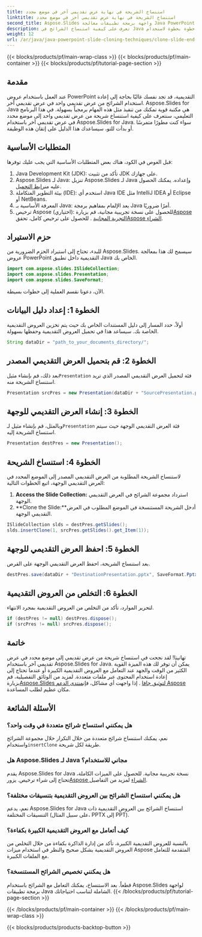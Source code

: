 ```yaml
---
title: استنساخ الشريحة في نهاية عرض تقديمي آخر في موضع محدد
linktitle: استنساخ الشريحة في نهاية عرض تقديمي آخر في موضع محدد
second_title: Aspose.Slides واجهة برمجة تطبيقات معالجة Java PowerPoint
description: تعرف على كيفية استنساخ الشرائح في Java دليل خطوة بخطوة لاستخدام Aspose.Slides لـ Java لاستنساخ الشرائح من عرض تقديمي لـ PowerPoint إلى آخر.
weight: 12
url: /ar/java/java-powerpoint-slide-cloning-techniques/clone-slide-end-another-specific-position-powerpoint/
---
```


{{< blocks/products/pf/main-wrap-class >}}
{{< blocks/products/pf/main-container >}}
{{< blocks/products/pf/tutorial-page-section >}}

## مقدمة
عند العمل باستخدام عروض PowerPoint التقديمية، قد تجد نفسك غالبًا بحاجة إلى إعادة استخدام الشرائح من عرض تقديمي واحد في عرض تقديمي آخر. Aspose.Slides for Java هي مكتبة قوية تمكنك من تنفيذ مثل هذه المهام برمجياً بسهولة. في هذا البرنامج التعليمي، سنتعرف على كيفية استنساخ شريحة من عرض تقديمي واحد إلى موضع محدد في عرض تقديمي آخر باستخدام Aspose.Slides for Java. سواء كنت مطورًا متمرسًا أو بدأت للتو، سيساعدك هذا الدليل على إتقان هذه الوظيفة.
## المتطلبات الأساسية
قبل الغوص في الكود، هناك بعض المتطلبات الأساسية التي يجب عليك توفرها:
1. Java Development Kit (JDK): تأكد من تثبيت JDK على جهازك.
2.  Aspose.Slides لـ Java: تنزيل Aspose.Slides لـ Java وإعداده. يمكنك الحصول عليه من[رابط التحميل](https://releases.aspose.com/slides/java/).
3. بيئة التطوير المتكاملة (IDE): استخدم أي Java IDE مثل IntelliJ IDEA أو Eclipse أو NetBeans.
4. المعرفة الأساسية بـ Java: يعد الإلمام بمفاهيم برمجة Java أمرًا ضروريًا.
5.  ترخيص Aspose (اختياري): للحصول على نسخة تجريبية مجانية، قم بزيارة[Aspose التجربة المجانية](https://releases.aspose.com/) . للحصول على ترخيص كامل، تحقق[Aspose الشراء](https://purchase.aspose.com/buy).
## حزم الاستيراد
للبدء، تحتاج إلى استيراد الحزم الضرورية من Aspose.Slides. سيسمح لك هذا بمعالجة عروض PowerPoint التقديمية داخل تطبيق Java الخاص بك.
```java
import com.aspose.slides.ISlideCollection;
import com.aspose.slides.Presentation;
import com.aspose.slides.SaveFormat;

```

الآن، دعونا نقسم العملية إلى خطوات بسيطة.
## الخطوة 1: إعداد دليل البيانات
أولاً، حدد المسار إلى دليل المستندات الخاص بك حيث يتم تخزين العروض التقديمية الخاصة بك. سيساعد هذا في تحميل العروض التقديمية وحفظها بسهولة.
```java
String dataDir = "path_to_your_documents_directory/";
```
## الخطوة 2: قم بتحميل العرض التقديمي المصدر
 بعد ذلك، قم بإنشاء مثيل`Presentation` فئة لتحميل العرض التقديمي المصدر الذي تريد استنساخ الشريحة منه.
```java
Presentation srcPres = new Presentation(dataDir + "SourcePresentation.pptx");
```
## الخطوة 3: إنشاء العرض التقديمي للوجهة
 وبالمثل، قم بإنشاء مثيل لـ`Presentation` فئة العرض التقديمي الوجهة حيث سيتم استنساخ الشريحة إليه.
```java
Presentation destPres = new Presentation();
```
## الخطوة 4: استنساخ الشريحة
لاستنساخ الشريحة المطلوبة من العرض التقديمي المصدر إلى الموضع المحدد في العرض التقديمي الوجهة، اتبع الخطوات التالية:
1. **Access the Slide Collection:** استرداد مجموعة الشرائح في العرض التقديمي الوجهة.
2. **Clone the Slide:**أدخل الشريحة المستنسخة في الموضع المطلوب في العرض التقديمي الوجهة.
```java
ISlideCollection slds = destPres.getSlides();
slds.insertClone(1, srcPres.getSlides().get_Item(1));
```
## الخطوة 5: احفظ العرض التقديمي للوجهة
بعد استنساخ الشريحة، احفظ العرض التقديمي الوجهة على القرص.
```java
destPres.save(dataDir + "DestinationPresentation.pptx", SaveFormat.Pptx);
```
## الخطوة 6: التخلص من العروض التقديمية
لتحرير الموارد، تأكد من التخلص من العروض التقديمية بمجرد الانتهاء.
```java
if (destPres != null) destPres.dispose();
if (srcPres != null) srcPres.dispose();
```

## خاتمة
تهانينا! لقد نجحت في استنساخ شريحة من عرض تقديمي إلى موضع محدد في عرض تقديمي آخر باستخدام Aspose.Slides for Java. يمكن أن توفر لك هذه الميزة القوية الكثير من الوقت والجهد عند التعامل مع العروض التقديمية الكبيرة أو عندما تحتاج إلى إعادة استخدام المحتوى عبر ملفات متعددة.
 لمزيد من الوثائق التفصيلية، قم بزيارة[Aspose.Slides لتوثيق جافا](https://reference.aspose.com/slides/java/) . إذا واجهت أي مشاكل، فإن[منتدى الدعم Aspose](https://forum.aspose.com/c/slides/11) مكان عظيم لطلب المساعدة.
## الأسئلة الشائعة
### هل يمكنني استنساخ شرائح متعددة في وقت واحد؟
 نعم، يمكنك استنساخ شرائح متعددة من خلال التكرار خلال مجموعة الشرائح واستخدام`insertClone` طريقة لكل شريحة.
### هل Aspose.Slides لـ Java مجاني للاستخدام؟
يقدم Aspose.Slides for Java نسخة تجريبية مجانية. للحصول على الميزات الكاملة، تحتاج إلى شراء ترخيص. يزور[Aspose الشراء](https://purchase.aspose.com/buy) لمزيد من التفاصيل.
### هل يمكنني استنساخ الشرائح بين العروض التقديمية بتنسيقات مختلفة؟
نعم، يدعم Aspose.Slides for Java استنساخ الشرائح بين العروض التقديمية ذات التنسيقات المختلفة (على سبيل المثال، PPTX إلى PPT).
### كيف أتعامل مع العروض التقديمية الكبيرة بكفاءة؟
بالنسبة للعروض التقديمية الكبيرة، تأكد من إدارة الذاكرة بكفاءة من خلال التخلص من العروض التقديمية بشكل صحيح والنظر في استخدام ميزات Aspose المتقدمة للتعامل مع الملفات الكبيرة.
### هل يمكنني تخصيص الشرائح المستنسخة؟
قطعاً. بعد الاستنساخ، يمكنك التعامل مع الشرائح باستخدام Aspose.Slides لواجهة برمجة تطبيقات Java الشاملة لتناسب احتياجاتك.
{{< /blocks/products/pf/tutorial-page-section >}}

{{< /blocks/products/pf/main-container >}}
{{< /blocks/products/pf/main-wrap-class >}}

{{< blocks/products/products-backtop-button >}}
